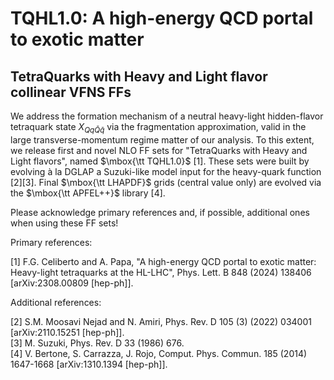 # TQHL1.0: A high-energy QCD portal to exotic matter
## TetraQuarks with Heavy and Light flavor collinear VFNS FFs

We address the formation mechanism of a neutral heavy-light hidden-flavor tetraquark state $X_{Q q \bar Q \bar q}$ via the fragmentation approximation, valid in the large transverse-momentum regime matter of our analysis. To this extent, we release first and novel NLO FF sets for "TetraQuarks with Heavy and Light flavors", named $\mbox{\tt TQHL1.0}$ [1]. These sets were built by evolving à la DGLAP a Suzuki-like model input for the heavy-quark function [2][3]. Final $\mbox{\tt LHAPDF}$ grids (central value only) are evolved via the $\mbox{\tt APFEL++}$ library [4].

Please acknowledge primary references and, if possible, additional ones when using these FF sets!  
  

Primary references:

[1] F.G. Celiberto and A. Papa, "A high-energy QCD portal to exotic matter: Heavy-light tetraquarks at the HL-LHC", Phys. Lett. B 848 (2024) 138406 [arXiv:2308.00809 [hep-ph]].    
  

Additional references:

[2] S.M. Moosavi Nejad and N. Amiri, Phys. Rev. D 105 (3) (2022) 034001 [arXiv:2110.15251 [hep-ph]].  
[3] M. Suzuki, Phys. Rev. D 33 (1986) 676.  
[4] V. Bertone, S. Carrazza, J. Rojo, Comput. Phys. Commun. 185 (2014) 1647-1668 [arXiv:1310.1394 [hep-ph]].  
